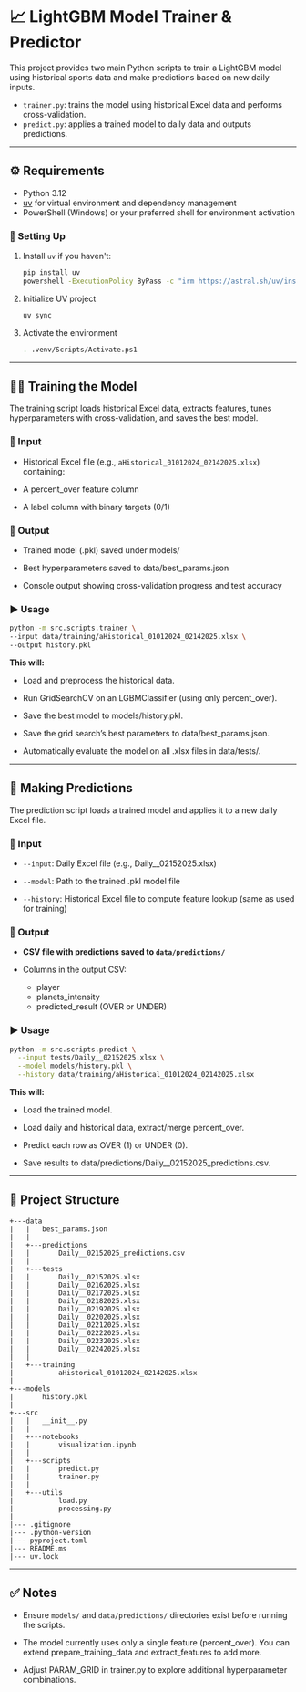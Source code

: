 # 📈 LightGBM Model Trainer & Predictor

This project provides two main Python scripts to train a LightGBM model using historical sports data and make predictions based on new daily inputs.

- `trainer.py`: trains the model using historical Excel data and performs cross-validation.
- `predict.py`: applies a trained model to daily data and outputs predictions.

---

## ⚙️ Requirements

- Python 3.12
- [uv](https://github.com/astral-sh/uv) for virtual environment and dependency management
- PowerShell (Windows) or your preferred shell for environment activation

### 🔧 Setting Up

1. Install `uv` if you haven't:
    ```bash
    pip install uv
    powershell -ExecutionPolicy ByPass -c "irm https://astral.sh/uv/install.ps1 | iex"
    ```

2. Initialize UV project
    ```bash
    uv sync
    ```

3. Activate the environment
    ```bash
    . .venv/Scripts/Activate.ps1
    ```
--- 

## 🏋️‍♂️ Training the Model
The training script loads historical Excel data, extracts features, tunes hyperparameters with cross-validation, and saves the best model.

### 🔢 Input
- Historical Excel file (e.g., `aHistorical_01012024_02142025.xlsx`) containing:

- A percent_over feature column

- A label column with binary targets (0/1)

### 💾 Output
- Trained model (.pkl) saved under models/

- Best hyperparameters saved to data/best_params.json

- Console output showing cross-validation progress and test accuracy

### ▶️ Usage
```bash
python -m src.scripts.trainer \
--input data/training/aHistorical_01012024_02142025.xlsx \
--output history.pkl
```

**This will:**
- Load and preprocess the historical data.

- Run GridSearchCV on an LGBMClassifier (using only percent_over).

- Save the best model to models/history.pkl.

- Save the grid search’s best parameters to data/best_params.json.

- Automatically evaluate the model on all .xlsx files in data/tests/.

---

## 🔮 Making Predictions
The prediction script loads a trained model and applies it to a new daily Excel file.

### 🔢 Input
- `--input`: Daily Excel file (e.g., Daily__02152025.xlsx)

- `--model`: Path to the trained .pkl model file

- `--history`: Historical Excel file to compute feature lookup (same as used for training)

### 💾 Output
- **CSV file with predictions saved to `data/predictions/`**

- Columns in the output CSV:
    - player
    - planets_intensity
    - predicted_result (OVER or UNDER)

### ▶️ Usage
```bash
python -m src.scripts.predict \
  --input tests/Daily__02152025.xlsx \
  --model models/history.pkl \
  --history data/training/aHistorical_01012024_02142025.xlsx
```
**This will:**

- Load the trained model.

- Load daily and historical data, extract/merge percent_over.

- Predict each row as OVER (1) or UNDER (0).

- Save results to data/predictions/Daily__02152025_predictions.csv.

---

## 📁 Project Structure


```plaintext
+---data
|   |   best_params.json
|   |
|   +---predictions
|   |       Daily__02152025_predictions.csv
|   |
|   +---tests
|   |       Daily__02152025.xlsx
|   |       Daily__02162025.xlsx
|   |       Daily__02172025.xlsx
|   |       Daily__02182025.xlsx
|   |       Daily__02192025.xlsx
|   |       Daily__02202025.xlsx
|   |       Daily__02212025.xlsx
|   |       Daily__02222025.xlsx
|   |       Daily__02232025.xlsx
|   |       Daily__02242025.xlsx
|   |
|   +---training
|           aHistorical_01012024_02142025.xlsx
|
+---models
|       history.pkl
|
+---src
|   |   __init__.py
|   |
|   +---notebooks
|   |       visualization.ipynb
|   |
|   +---scripts
|   |       predict.py
|   |       trainer.py
|   |    
|   +---utils
|           load.py
|           processing.py
|
|--- .gitignore
|--- .python-version
|--- pyproject.toml
|--- README.ms
|--- uv.lock
```

---

## ✅ Notes
- Ensure `models/` and `data/predictions/` directories exist before running the scripts.

- The model currently uses only a single feature (percent_over). You can extend prepare_training_data and extract_features to add more.

- Adjust PARAM_GRID in trainer.py to explore additional hyperparameter combinations.